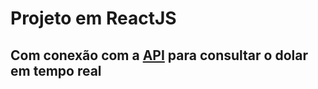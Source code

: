 # Projeto em ReactJS

## Com conexão com a [API](https://free.currencyconverterapi.com/) para consultar o dolar em tempo real

